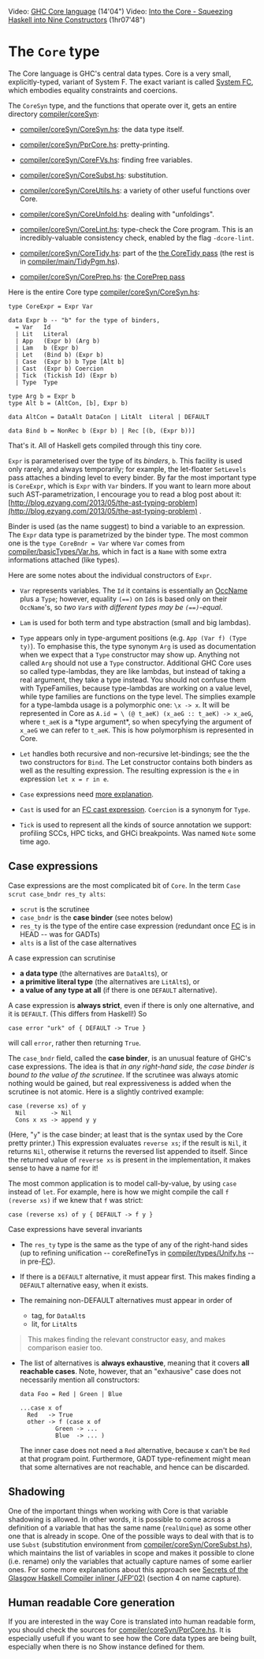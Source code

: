 
Video: [GHC Core language](http://www.youtube.com/watch?v=EQA69dvkQIk&list=PLBkRCigjPwyeCSD_DFxpd246YIF7_RDDI) (14'04")
 Video: [Into the Core - Squeezing Haskell into Nine Constructors](https://www.youtube.com/watch?v=uR_VzYxvbxg) (1hr07'48")

# The `Core` type


The Core language is GHC's central data types.  Core is a very small, explicitly-typed, variant of System F.  The exact variant is called [System FC](commentary/compiler/fc), which embodies equality constraints and coercions.


The `CoreSyn` type, and the functions that operate over it, gets an entire directory [compiler/coreSyn](/trac/ghc/browser/ghc/compiler/coreSyn):

- [compiler/coreSyn/CoreSyn.hs](/trac/ghc/browser/ghc/compiler/coreSyn/CoreSyn.hs): the data type itself.

- [compiler/coreSyn/PprCore.hs](/trac/ghc/browser/ghc/compiler/coreSyn/PprCore.hs): pretty-printing.
- [compiler/coreSyn/CoreFVs.hs](/trac/ghc/browser/ghc/compiler/coreSyn/CoreFVs.hs): finding free variables.
- [compiler/coreSyn/CoreSubst.hs](/trac/ghc/browser/ghc/compiler/coreSyn/CoreSubst.hs): substitution.
- [compiler/coreSyn/CoreUtils.hs](/trac/ghc/browser/ghc/compiler/coreSyn/CoreUtils.hs): a variety of other useful functions over Core.

- [compiler/coreSyn/CoreUnfold.hs](/trac/ghc/browser/ghc/compiler/coreSyn/CoreUnfold.hs): dealing with "unfoldings".

- [compiler/coreSyn/CoreLint.hs](/trac/ghc/browser/ghc/compiler/coreSyn/CoreLint.hs): type-check the Core program. This is an incredibly-valuable consistency check, enabled by the flag `-dcore-lint`.

- [compiler/coreSyn/CoreTidy.hs](/trac/ghc/browser/ghc/compiler/coreSyn/CoreTidy.hs): part of the [the CoreTidy pass](commentary/compiler/hsc-main) (the rest is in [compiler/main/TidyPgm.hs](/trac/ghc/browser/ghc/compiler/main/TidyPgm.hs)).
- [compiler/coreSyn/CorePrep.hs](/trac/ghc/browser/ghc/compiler/coreSyn/CorePrep.hs): [the CorePrep pass](commentary/compiler/hsc-main)


Here is the entire Core type [compiler/coreSyn/CoreSyn.hs](/trac/ghc/browser/ghc/compiler/coreSyn/CoreSyn.hs):

```wiki
type CoreExpr = Expr Var

data Expr b	-- "b" for the type of binders, 
  = Var	  Id
  | Lit   Literal
  | App   (Expr b) (Arg b)
  | Lam   b (Expr b)
  | Let   (Bind b) (Expr b)
  | Case  (Expr b) b Type [Alt b]
  | Cast  (Expr b) Coercion
  | Tick  (Tickish Id) (Expr b)
  | Type  Type

type Arg b = Expr b
type Alt b = (AltCon, [b], Expr b)

data AltCon = DataAlt DataCon | LitAlt  Literal | DEFAULT

data Bind b = NonRec b (Expr b) | Rec [(b, (Expr b))]
```


That's it.  All of Haskell gets compiled through this tiny core.

`Expr` is parameterised over the type of its *binders*, `b`.  This facility is used only rarely, and always temporarily; for example, the let-floater `SetLevels` pass attaches a binding level to every binder.  By far the most important type is `CoreExpr`, which is `Expr` with `Var` binders.
If you want to learn more about such AST-parametrization, I encourage you to read a blog post about it: [http://blog.ezyang.com/2013/05/the-ast-typing-problem](http://blog.ezyang.com/2013/05/the-ast-typing-problem) .


Binder is used (as the name suggest) to bind a variable to an expression. The `Expr` data type is parametrized by the binder type. The most common one is the `type CoreBndr = Var` where `Var` comes from [compiler/basicTypes/Var.hs](/trac/ghc/browser/ghc/compiler/basicTypes/Var.hs), which in fact is a `Name` with some extra informations attached (like types).


Here are some notes about the individual constructors of `Expr`.

- `Var` represents variables.  The `Id` it contains is essentially an [OccName](commentary/compiler/rdr-name-type#the-occname-type) plus a `Type`; however, equality `(==)` on `Id`s is based only on their `OccName`'s, so *two `Var`s with different types may be `(==)`-equal*.

- `Lam` is used for both term and type abstraction (small and big lambdas).

- `Type` appears only in type-argument positions (e.g. `App (Var f) (Type ty)`).  To emphasise this, the type synonym `Arg` is used as documentation when we expect that a `Type` constructor may show up.  Anything not called `Arg` should not use a `Type` constructor. Additional GHC Core uses so called type-lambdas, they are like lambdas, but instead of taking a real argument, they take a type instead. You should not confuse them with TypeFamilies, because type-lambdas are working on a value level, while type families are functions on the type level. The simplies example for a type-lambda usage is a polymorphic one: `\x -> x`. It will be represented in Core as `A.id = \ (@ t_aeK) (x_aeG :: t_aeK) -> x_aeG`, where `t_aeK` is a \*type argument\*, so when specyfying the argument of `x_aeG` we can refer to `t_aeK`. This is how polymorphism is represented in Core.

- `Let` handles both recursive and non-recursive let-bindings; see the the two constructors for `Bind`. The Let constructor contains both binders as well as the resulting expression. The resulting expression is the `e` in expression `let x = r in e`.

- `Case` expressions need [more explanation](commentary/compiler/core-syn-type#case-expressions).

- `Cast` is used for an [FC cast expression](commentary/compiler/fc).  `Coercion` is a synonym for `Type`.

- `Tick` is used to represent all the kinds of source annotation we support: profiling SCCs, HPC ticks, and GHCi breakpoints. Was named `Note` some time ago.

## Case expressions


Case expressions are the most complicated bit of `Core`.  In the term `Case scrut case_bndr res_ty alts`:

- `scrut` is the scrutinee
- `case_bndr` is the **case binder** (see notes below)
- `res_ty` is the type of the entire case expression (redundant once [FC](commentary/compiler/fc) is in HEAD -- was for GADTs)
- `alts` is a list of the case alternatives


A case expression can scrutinise 

- **a data type** (the alternatives are `DataAlt`s), or 
- **a primitive literal type** (the alternatives are `LitAlt`s), or 
- **a value of any type at all** (if there is one `DEFAULT` alternative).


A case expression is **always strict**, even if there is only one alternative, and it is `DEFAULT`.  (This differs from Haskell!)  So

```wiki
case error "urk" of { DEFAULT -> True }
```


will call `error`, rather then returning `True`.


The `case_bndr` field, called the **case binder**, is an unusual feature of GHC's case expressions.
The idea is that *in any right-hand side, the case binder is bound to the value of the scrutinee*. If the
scrutinee was always atomic nothing would be gained, but real expressiveness is added when the scrutinee is not atomic.
Here is a slightly contrived example:

```wiki
case (reverse xs) of y 
  Nil       -> Nil
  Cons x xs -> append y y
```


(Here, "`y`" is the case binder; at least that is the syntax used by the Core pretty printer.)
This expression evaluates `reverse xs`; if the result is `Nil`, it returns
`Nil`, otherwise it returns the reversed list appended to itself.  Since
the returned value of `reverse xs` is present in the implementation, it makes
sense to have a name for it!


The most common application is to model call-by-value, 
by using `case` instead of `let`. For example, here is how we might compile
the call `f (reverse xs)` if we knew that `f` was strict:

```wiki
case (reverse xs) of y { DEFAULT -> f y }
```


Case expressions have several invariants


- The `res_ty` type is the same as the type of any of the right-hand sides (up to refining unification -- coreRefineTys in [compiler/types/Unify.hs](/trac/ghc/browser/ghc/compiler/types/Unify.hs) -- in pre-[FC](commentary/compiler/fc)).


 


- If there is a `DEFAULT` alternative, it must appear first.  This makes finding a `DEFAULT` alternative easy, when it exists.

- The remaining non-DEFAULT alternatives must appear in order of

  - tag, for `DataAlt`s
  - lit, for `LitAlt`s

>
>
> This makes finding the relevant constructor easy, and makes comparison easier too.
>
>

- The list of alternatives is **always exhaustive**, meaning that it covers **all reachable cases**.  Note, however, that an "exhausive" case does not necessarily mention all constructors:

  ```wiki
  data Foo = Red | Green | Blue

  ...case x of 
  	Red   -> True
  	other -> f (case x of 
  			Green -> ...
  			Blue  -> ... )
  ```

  The inner case does not need a `Red` alternative, because x can't be `Red` at that program point. Furthermore, GADT type-refinement might mean that some alternatives are not reachable, and hence can be discarded.  

## Shadowing


One of the important things when working with Core is that variable shadowing is
allowed. In other words, it is possible to come across a definition of a
variable that has the same name (`realUnique`) as some other one that is
already in scope. One of the possible ways to deal with that is to
use `Subst` (substitution environment from
[compiler/coreSyn/CoreSubst.hs](/trac/ghc/browser/ghc/compiler/coreSyn/CoreSubst.hs)), which maintains the list of
variables in scope and makes it possible to clone (i.e. rename) only the
variables that actually capture names of some earlier ones. For some more
explanations about this approach see 
[Secrets of the Glasgow Haskell Compiler inliner (JFP'02)](http://research.microsoft.com/%7Esimonpj/Papers/inlining/index.htm)
(section 4 on name capture).

## Human readable Core generation


If you are interested in the way Core is translated into human readable form, you should check the sources for [compiler/coreSyn/PprCore.hs](/trac/ghc/browser/ghc/compiler/coreSyn/PprCore.hs). It is especially usefull if you want to see how the Core data types are being built, especially when there is no Show instance defined for them.

